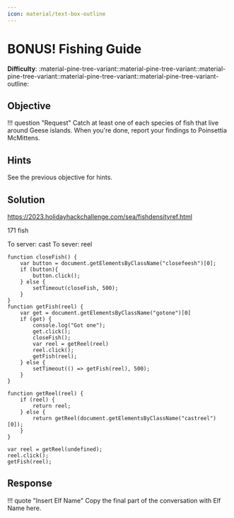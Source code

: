 ```yaml
---
icon: material/text-box-outline
---
```


# BONUS! Fishing Guide

**Difficulty**: :material-pine-tree-variant::material-pine-tree-variant::material-pine-tree-variant::material-pine-tree-variant::material-pine-tree-variant-outline:<br/>

## Objective

!!! question "Request"
    Catch at least one of each species of fish that live around Geese islands. When you're done, report your findings to Poinsettia McMittens.

## Hints

See the previous objective for hints.

## Solution

<!-- <a href='fishdensityref.html'>[DEV ONLY] Fish Density Reference</a> --> 
https://2023.holidayhackchallenge.com/sea/fishdensityref.html

171 fish

To server: cast
To sever: reel

```
function closeFish() {
    var button = document.getElementsByClassName("closefeesh")[0];
    if (button){
        button.click();
    } else {
        setTimeout(closeFish, 500);
    }
}
function getFish(reel) {
    var get = document.getElementsByClassName("gotone")[0]
    if (get) {
        console.log("Got one");
        get.click();
        closeFish();
        var reel = getReel(reel)
        reel.click();
        getFish(reel);
    } else {
        setTimeout(() => getFish(reel), 500);
    }
}

function getReel(reel) {
    if (reel) {
        return reel;
    } else {
        return getReel(document.getElementsByClassName("castreel")[0]);
    }
}

var reel = getReel(undefined);
reel.click();
getFish(reel);
```

## Response

!!! quote "Insert Elf Name"
    Copy the final part of the conversation with Elf Name here.
